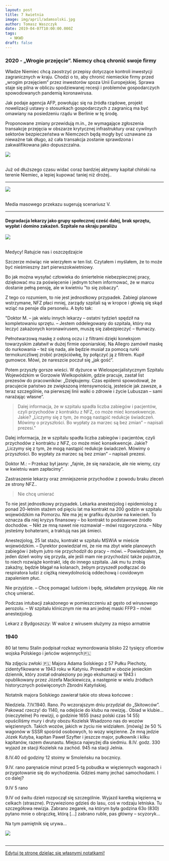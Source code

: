 ```yaml
---
layout: post
title: 7 kwietnia
image: img/april/adamsolski.jpg
author: Tomasz Waszczyk
date: 2019-04-07T10:00:00.000Z
tags:
  - NKWD
draft: false
---
```


### 2020 - „Wrogie przejęcie”. Niemcy chcą chronić swoje firmy

Władze Niemiec chcą zaostrzyć przepisy dotyczące kontroli inwestycji zagranicznych w kraju. Chodzi o to, aby chronić niemieckie firmy przed „wrogim przejęciem” przez inwestorów spoza Unii Europejskiej. Sprawa staje się pilna w obliczu spodziewanej recesji i problemów gospodarczych spowodowanych pandemią koronawirusa.

Jak podaje agencja AFP, powołując się na źródła rządowe, projekt nowelizacji ustawy o stosunkach gospodarczych z zagranicą ma być omawiany na posiedzeniu rządu w Berlinie w tę środę.

Proponowane zmiany przewidują m.in., że wymagające zgłoszenia transakcje przejęcia w obszarze krytycznej infrastruktury oraz cywilnych sektorów bezpieczeństwa w Niemczech będą mogły być uznawane za  nieważne tak długo, aż cała transakcja zostanie sprawdzona i zakwalifikowana jako dopuszczalna.

<img src="./img/april/gechina.jpg"/><br><br>

Już od dłuższego czasu widać coraz bardziej aktywny kapitał chiński na terenie Niemiec, a lepiej kupować taniej niż drożej..

---

<img src="./img/april/cnbccovid.png"/><br><br>

Media masowego przekazu sugerują scenariusz V.

---

#### Degradacja lekarzy jako grupy społecznej cześć dalej, brak sprzętu, wypłat i domino zakażeń. Szpitale na skraju paraliżu

<img src="./img/april/lekarze.jpeg"/><br><br>

Medycy! Ratujcie nas i oszczędzajcie

Szczerze mówiąc nie wierzyłem w ten list. Czytałem i myślałem, że to może być nieśmieszny żart pierwszokwietniowy.

Bo jak można wysyłać człowieka do śmiertelnie niebezpiecznej pracy, dziękować mu za poświęcenie i jednym tchem informować, że w marcu dostanie pełną pensję, ale w kwietniu "to się zobaczy".

Z tego co rozumiem, to nie jest jednostkowy przypadek. Zabiegi planowe wstrzymane, NFZ płaci mniej, zarządy szpitali są w kropce i głowią się skąd wziąć na pensje dla personelu.
A było tak:

"Doktor M. – jak wielu innych lekarzy – ostatni tydzień spędził na kompletowaniu sprzętu. – Jestem oddelegowany do szpitala, który ma leczyć zakażonych koronawirusem, muszę się zabezpieczyć – tłumaczy.

Pełnotwarzową maskę z osłoną oczu i z filtrami dzięki koneksjom towarzyskim załatwił w dużej firmie oponiarskiej. Na Allegro zamówił maskę do nurkowania – też się nada, ale będzie musiał za pomocą rurki termokurczliwej zrobić przejściówkę, by połączyć ją z filtrem. Kupił gumowce. Mówi, że nareszcie poczuł się „jak gość”.

Potem przyszły gorsze wieści. W dyżurce w Wielospecjalistycznym Szpitalu Wojewódzkim w Gorzowie Wielkopolskim, gdzie pracuje, zastał list prezesów do pracowników: „Dziękujemy. Czas epidemii spowodował, że pracujecie państwo ze zwiększoną intensywnością, jesteście jak zawsze, a teraz szczególnie, na pierwszej linii walki o zdrowie i życie Lubuszan – sami narażając własne”.

> Dalej informacja, że w szpitalu spadła liczba zabiegów i pacjentów, czyli przychodów z kontraktu z NFZ, co może mieć konsekwencje. Jakie? „Liczymy się z tym, że mogą nastąpić redukcje świadczeń. Mówimy o przyszłości. Bo wypłaty za marzec są bez zmian” – napisali prezesi."

Dalej informacja, że w szpitalu spadła liczba zabiegów i pacjentów, czyli przychodów z kontraktu z NFZ, co może mieć konsekwencje. Jakie? „Liczymy się z tym, że mogą nastąpić redukcje świadczeń. Mówimy o przyszłości. Bo wypłaty za marzec są bez zmian” – napisali prezesi.

Doktor M.: – Przekaz był jasny: „fajnie, że się narażacie, ale nie wiemy, czy w kwietniu wam zapłacimy”.

Zastraszenie lekarzy oraz zmniejszenie przychodów z powodu braku zleceń ze strony NFZ..

> Nie chcę umierać

To nie jest jednostkowy przypadek. Lekarka anestezjolog i epidemiolog z ponad 20-letnim stażem od pięciu lat ma kontrakt na 200 godzin w szpitalu wojewódzkim na Pomorzu. Nie ma jej w grafiku dyżurów na kwiecień. To oznacza dla niej kryzys finansowy – bo kontrakt to podstawowe źródło dochodów. – Nikt ze mną nawet nie rozmawiał – mówi rozgoryczona. – Niby jesteśmy bohaterami, a traktują nas jak śmieci.

Anestezjolog, 25 lat stażu, kontrakt w szpitalu MSWiA w mieście wojewódzkim. – Dyrektor powiedział mi, że nie ma zbyt wiele planowych zabiegów i żebym jutro nie przychodził do pracy – mówi. – Powiedziałem, że jeden dzień wolny się przyda, ale jeśli mam nie przychodzić także pojutrze, to niech rozwiąże kontrakt, idę do innego szpitala. Jak mu tu zrobią zakaźny, będzie błagał na kolanach, żebym przyszedł podłączać do respiratora ludzi z ciężką niewydolnością oddechową i covidowym zapaleniem płuc.

Nie przyjdzie. – Chcę pomagać ludziom i będę, składałem przysięgę. Ale nie chcę umierać.

Podczas intubacji zakażonego w pomieszczeniu aż gęsto od wirusowego aerozolu. – W szpitalu klinicznym nie ma ani jednej maski FFP3 – mówi anestezjolog.

Lekarz z Bydgoszczy: W walce z wirusem służymy za mięso armatnie

### 1940

80 lat temu Stalin podpisał rozkaz wymordowania blisko 22 tysięcy oficerów wojska Polskiego i jeńców wojennych🇵🇱️

Na zdjęciu zwłoki 🇵🇱 ️Majora Adama Solskiego z 57 Pułku Piechoty, zidentyfikowane w 1943 roku w Katyniu.
Prowadził w obozie jenieckim dziennik, który został odnaleziony po jego ekshumacji w 1943 i opublikowany przez Józefa Mackiewicza, a następnie w wielu źródłach historycznych poświęconych Zbrodni Katyńskiej.

Notatnik majora Solskiego zawierał takie oto słowa końcowe :

Niedziela. 7.IV.1940. Rano. Po wczorajszym dniu przydział do „Skitowców”. Pakować rzeczy! do 1140, na odejście do klubu na rewizję.. Obiad w klubie… (nieczytelne) Po rewizji, o godzinie 1655 (nasz polski czas 14 55) opuściliśmy mury i druty obozu Kozielsk Wsadzono nas do wozów więziennych. Takich wozów, jakich w życiu nie widziałem. [mówią] że 50 % wagonów w SSSR spośród osobowych, to wozy więzienne. Ze mną jedzie Józek Kutyba, kapitan Paweł Szyfter i jeszcze major, pułkownik i kilku kapitanów, razem dwunastu. Miejsca najwyżej dla siedmiu.
8.IV. godz. 330 wyjazd ze stacji Kozielsk na zachód. 945 na stacji Jelnia.

8.IV.40 od godziny 12 stoimy w Smoleńsku na bocznicy.

9.IV. rano paręnaście minut przed 5-tą pobudka w więziennych wagonach i przygotowanie się do wychodzenia. Gdzieś mamy jechać samochodami. I co dalej?

9.IV 5 rano

9.IV od świtu dzień rozpoczął się szczególnie. Wyjazd karetką więzienną w celkach (straszne). Przywieziono gdzieś do lasu, coś w rodzaju letniska. Tu szczegółowa rewizja. Zabrano zegarek, na którym była godzina 63o (830) pytano mnie o obrączkę, którą […] zabrano ruble, pas główny – scyzoryk…

Na tym pamiętnik się urywa...

<img src="./img/april/adamsolski.jpg"/><br><br>

---

<a href="https://github.com/TomaszWaszczyk/historia.waszczyk.com/edit/master/src/content/april-7.md" target="_blank">Edytuj tę stronę dzieląc się własnymi notatkami!</a>
